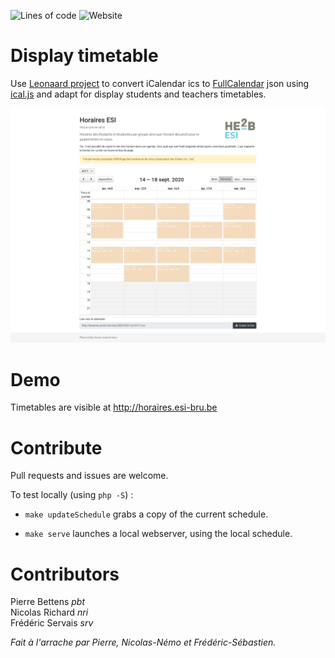 ![Lines of code](https://img.shields.io/tokei/lines/git.esi-bru.be/pbt/displaytimetable?label=lines%20of%20code) 
![Website](https://img.shields.io/website?url=http%3A%2F%2Fhoraires.esi-bru.be)

# Display timetable 

Use [Leonaard project][0] to convert iCalendar ics to [FullCalendar][1] json
using [ical.js][2] and adapt for display students and teachers timetables. 

![Screenshot of version pre-pre-alpha](screenshot.png)


# Demo 

Timetables are visible at http://horaires.esi-bru.be

# Contribute

Pull requests and issues are welcome. 

To test locally (using `php -S`) :

- `make updateSchedule` grabs a copy of the current schedule.

- `make serve` launches a local webserver, using the local schedule.

# Contributors


Pierre Bettens *pbt*  
Nicolas Richard *nri*  
Frédéric Servais *srv*

*Fait à l'arrache par Pierre, Nicolas-Némo et Frédéric-Sébastien.*

[0]: https://github.com/leonaard/icalendar2fullcalendar
[1]: http://fullcalendar.io/
[2]: https://mozilla-comm.github.io/ical.js/
